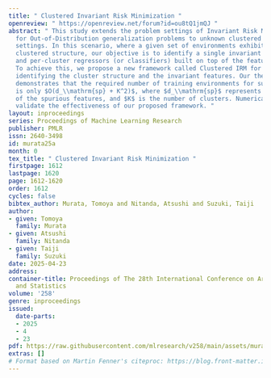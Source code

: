 ```yaml
---
title: " Clustered Invariant Risk Minimization "
openreview: " https://openreview.net/forum?id=ou8tQ1jmQJ "
abstract: " This study extends the problem settings of Invariant Risk Minimization(IRM)
  for Out-of-Distribution generalization problems to unknown clustered environments
  settings. In this scenario, where a given set of environments exhibits an unknown
  clustered structure, our objective is to identify a single invariant feature extractor
  and per-cluster regressors (or classifiers) built on top of the feature extractor.
  To achieve this, we propose a new framework called Clustered IRM for simultaneously
  identifying the cluster structure and the invariant features. Our theoretical analysis
  demonstrates that the required number of training environments for such identification
  is only $O(d_\\mathrm{sp} + K^2)$, where $d_\\mathrm{sp}$ represents the dimensionality
  of the spurious features, and $K$ is the number of clusters. Numerical experiments
  validate the effectiveness of our proposed framework. "
layout: inproceedings
series: Proceedings of Machine Learning Research
publisher: PMLR
issn: 2640-3498
id: murata25a
month: 0
tex_title: " Clustered Invariant Risk Minimization "
firstpage: 1612
lastpage: 1620
page: 1612-1620
order: 1612
cycles: false
bibtex_author: Murata, Tomoya and Nitanda, Atsushi and Suzuki, Taiji
author:
- given: Tomoya
  family: Murata
- given: Atsushi
  family: Nitanda
- given: Taiji
  family: Suzuki
date: 2025-04-23
address:
container-title: Proceedings of The 28th International Conference on Artificial Intelligence
  and Statistics
volume: '258'
genre: inproceedings
issued:
  date-parts:
  - 2025
  - 4
  - 23
pdf: https://raw.githubusercontent.com/mlresearch/v258/main/assets/murata25a/murata25a.pdf
extras: []
# Format based on Martin Fenner's citeproc: https://blog.front-matter.io/posts/citeproc-yaml-for-bibliographies/
---
```


